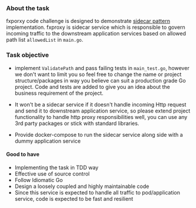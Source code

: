 ### About the task ###

fxporxy code challenge is designed to demonstrate [sidecar pattern](https://docs.microsoft.com/en-us/azure/architecture/patterns/sidecar) implementation. fxproxy is sidecar service which is responsible to govern incoming traffic to the downstream application services based on allowed path list `allowedList` in `main.go`.


### Task objective ###

* implement `ValidatePath` and pass failing tests in `main_test.go`, however we don't want to limit you so feel free to change the name or project structure/packages in way you believe can suit a production grade Go project. Code and tests are added to give you an idea about the business requirement of the project. 

* It won't be a sidecar service if it doesn't handle incoming Http request and send it to downstream application service, so please extend project functionality to handle http proxy responsibilities well, you can use any 3rd party packages or stick with standard libraries.

* Provide docker-compose to run the sidecar service along side with a dummy application service 

#### Good to have ####

* Implementing the task in TDD way
* Effective use of source control
* Follow Idiomatic Go
* Design a loosely coupled and highly maintainable code
* Since this service is expected to handle all traffic to pod/application service, code is expected to be fast and resilient